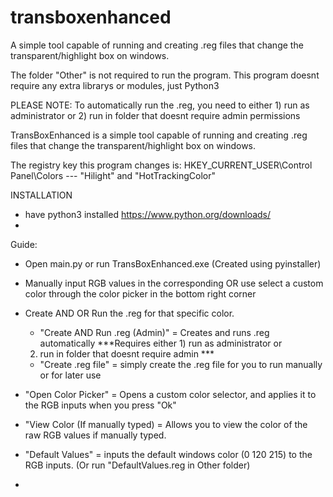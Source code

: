 # transboxenhanced
A simple tool capable of running and creating .reg files that change the transparent/highlight box on windows.


The folder "Other" is not required to run the program.
This program doesnt require any extra librarys or modules, just Python3 

PLEASE NOTE: To automatically run the .reg, you need to either 1) run as administrator or 2) run in folder that doesnt require admin 
	permissions

TransBoxEnhanced is a simple tool capable of running and creating .reg files that change the transparent/highlight box
	on windows. 


The registry key this program changes is: HKEY_CURRENT_USER\Control Panel\Colors --- "Hilight" and "HotTrackingColor"



INSTALLATION 
 - have python3 installed https://www.python.org/downloads/
 - 






Guide: 

- Open main.py or run TransBoxEnhanced.exe (Created using pyinstaller) 

- Manually input RGB values in the corresponding OR use select a custom color through the color picker in the bottom 
	right corner

- Create AND OR Run the .reg for that specific color. 
   - "Create AND Run .reg (Admin)" = Creates and runs .reg automatically ***Requires either 1) run as administrator or 
	2) run in folder that doesnt require admin ***
   - "Create .reg file" = simply create the .reg file for you to run manually or for later use 


- "Open Color Picker" = Opens a custom color selector, and applies it to the RGB inputs when you press "Ok"


- "View Color (If manually typed) = Allows you to view the color of the raw RGB values if manually typed.

- "Default Values" = inputs the default windows color (0 120 215) to the RGB inputs. (Or run "DefaultValues.reg in Other folder)

- 

